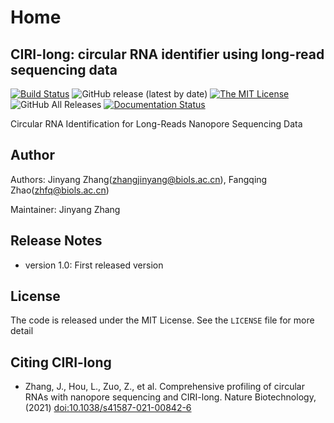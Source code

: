 # Home

## CIRI-long: circular RNA identifier using long-read sequencing data

[![Build Status](https://staging.travis-ci.com/bioinfo-biols/CIRI-long.svg?branch=master)](https://staging.travis-ci.com/bioinfo-biols/CIRI-long)
![GitHub release (latest by date)](https://img.shields.io/github/v/release/bioinfo-biols/CIRI-long)
[![The MIT License](https://img.shields.io/badge/license-MIT-orange.svg)](https://github.com/bioinfo-biols/CIRI-long/blob/master/LICENSE)
![GitHub All Releases](https://img.shields.io/github/downloads/bioinfo-biols/CIRI-long/total)
[![Documentation Status](https://readthedocs.org/projects/ciri-cookbook/badge/?version=latest)](https://ciri-cookbook.readthedocs.io/en/latest/?badge=latest)

Circular RNA Identification for Long-Reads Nanopore Sequencing Data

## Author

Authors: Jinyang Zhang(zhangjinyang@biols.ac.cn), Fangqing Zhao(zhfq@biols.ac.cn)

Maintainer: Jinyang Zhang

## Release Notes

- version 1.0: First released version

## License

The code is released under the MIT License. See the `LICENSE` file for more detail

## Citing CIRI-long

- Zhang, J., Hou, L., Zuo, Z., et al. Comprehensive profiling of circular RNAs with nanopore sequencing and CIRI-long. Nature Biotechnology, (2021) [doi:10.1038/s41587-021-00842-6](https://dx.doi.org/10.1038/s41587-021-00842-6)
